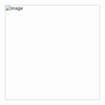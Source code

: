 <img width="312" alt="image" src="https://github.com/avazbekdeveloper11/weather_app/assets/97097697/94dcd05e-08e1-454f-a966-0f1d066a1521">
